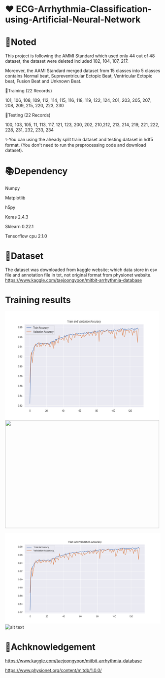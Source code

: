 # ❤️ ECG-Arrhythmia-Classification-using-Artificial-Neural-Network

# 📝Noted

This project is following the AMMI Standard which used only 44 out of 48 dataset, the dataset were deleted included 102, 104, 107, 217.

Moreover, the AAMI Standard merged dataset from 15 classes into 5 classes contains Normal beat, Supreventricular Ectopic Beat, Ventricular Ectopic beat, Fusion Beat and Unknown Beat.

📘Training (22 Records)

101, 106, 108, 109, 112, 114, 115, 116, 118, 119, 122, 124, 201, 203, 205, 207, 208, 209, 215, 220, 223, 230

📘Testing (22 Records) 

100, 103, 105, 11, 113, 117, 121, 123, 200, 202, 210,212, 213, 214, 219, 221, 222, 228, 231, 232, 233, 234

✨You can using the already split train dataset and testing dataset in hdf5 format. (You don't need to run the preprocessing code and download dataset).

# 📚Dependency

Numpy

Matplotlib

h5py

Keras 2.4.3

Sklearn 0.22.1 

Tensorflow cpu 2.1.0

# 💾Dataset
The dataset was downloaded from kaggle website; which data store in csv file and annotation file in txt, not original format from physionet website.
https://www.kaggle.com/taejoongyoon/mitbit-arrhythmia-database

# Training results
<img src="https://github.com/Cly1st/ECG-Arrhythmia-Classification-using-Artificial-Neural-Network/blob/master/Images/Accuracy.png" width=500 height= 350>
<img src="https://github.com/Cly1st/ECG-Arrhythmia-Classification-using-Artificial-Neural-Network/blob/master/Images/Loss.png" width=500 height= 350>

![alt text](https://github.com/Cly1st/ECG-Arrhythmia-Classification-using-Artificial-Neural-Network/blob/master/Images/Accuracy.png)
![alt text](https://github.com/Cly1st/ECG-Arrhythmia-Classification-using-Artificial-Neural-Network/blob/master/Images/Loss.png)

# 💌Achknowledgement

https://www.kaggle.com/taejoongyoon/mitbit-arrhythmia-database 

https://www.physionet.org/content/mitdb/1.0.0/
